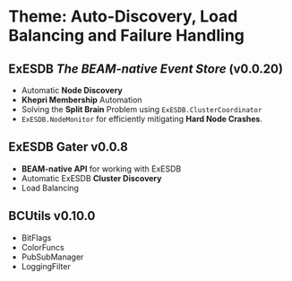 # Theme: Auto-Discovery, Load Balancing and Failure Handling

## ExESDB _The BEAM-native Event Store_ (v0.0.20)

- Automatic **Node Discovery**
- **Khepri Membership** Automation
- Solving the **Split Brain** Problem using `ExESDB.ClusterCoordinator`
- `ExESDB.NodeMonitor` for efficiently mitigating **Hard Node Crashes**.

## ExESDB Gater v0.0.8

- **BEAM-native API** for working with ExESDB
- Automatic ExESDB **Cluster Discovery**
- Load Balancing

## BCUtils v0.10.0

- BitFlags
- ColorFuncs
- PubSubManager
- LoggingFilter
